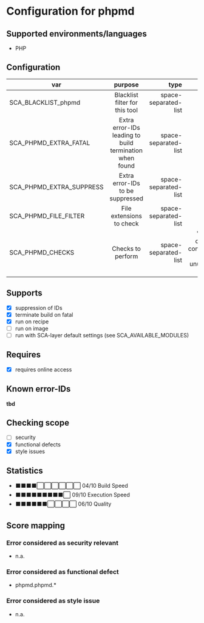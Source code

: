 # Configuration for phpmd

## Supported environments/languages

* PHP

## Configuration

| var | purpose | type | default |
| ------------- |:-------------:| -----:| -----:
| SCA_BLACKLIST_phpmd | Blacklist filter for this tool | space-separated-list | ""
| SCA_PHPMD_EXTRA_FATAL | Extra error-IDs leading to build termination when found | space-separated-list | "":
| SCA_PHPMD_EXTRA_SUPPRESS | Extra error-IDs to be suppressed | space-separated-list | ""
| SCA_PHPMD_FILE_FILTER | File extensions to check | space-separated-list | ".php .phtml"
| SCA_PHPMD_CHECKS | Checks to perform | space-separated-list | "codesize cleancode controversial naming unusedcode design"

## Supports

* [x] suppression of IDs
* [x] terminate build on fatal
* [x] run on recipe
* [ ] run on image
* [ ] run with SCA-layer default settings (see SCA_AVAILABLE_MODULES)

## Requires

* [x] requires online access

## Known error-IDs

__tbd__

## Checking scope

* [ ] security
* [x] functional defects
* [x] style issues

## Statistics

* ⬛⬛⬛⬛⬜⬜⬜⬜⬜⬜ 04/10 Build Speed
* ⬛⬛⬛⬛⬛⬛⬛⬛⬛⬜ 09/10 Execution Speed
* ⬛⬛⬛⬛⬛⬛⬜⬜⬜⬜ 06/10 Quality

## Score mapping

### Error considered as security relevant

* n.a. 

### Error considered as functional defect

* phpmd.phpmd.*

### Error considered as style issue

* n.a.
